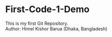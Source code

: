 # First-Code-1-Demo
This is my first Git Repository.
<br>
Author: Himel Kishor Barua (Dhaka, Bangladesh)
